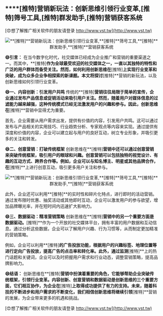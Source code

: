 ## ****[推特]**营销新玩法：创新思维引领行业变革,**[推特]**筛号工具,**[推特]**群发助手,**[推特]**营销获客系统**

[😍想了解推广相关软件的朋友请登录 http://www.vst.tw](http://www.vst.tw)

 <center><img src="https://vst.tw/MP4/tuiguang/png/2.png" alt="**[推特]**营销新玩法：创新思维引领行业变革,**[推特]**筛号工具,**[推特]**群发助手,**[推特]**营销获客系统"></center>

**😄引言：**
在当今数字化时代，社交媒体已经成为企业推广和营销的重要渠道之一。而其中，**[推特]**作为全球最受欢迎的社交媒体之一，一直以其独特的特性和广泛的用户群体而备受关注。然而，如何利用创新思维在**[推特]**上实现行业变革和突破，成为众多企业争相探索的新课题。本文将探讨**[推特]**营销的新玩法，以及创新思维如何引领行业变革。

**😄一、内容创新：引发用户共鸣**
传统的**[推特]**营销往往局限于简单的宣传，企业通过发布产品信息或促销活动来吸引用户关注。然而，随着用户对媒体信息的过滤能力越来越强，这种传统模式已经无法激发用户的兴趣和参与。因此，创新思维在**[推特]**营销中显得尤为重要。

首先，企业需要从用户需求出发，提供有价值的内容，引发用户共鸣。这可以通过发布与产品相关的实用技巧、行业趋势分析、专家观点等内容来实现。通过提供有深度和价值的内容，企业可以建立起与用户的良好互动，树立专业形象，并吸引更多的关注和转发。

**😄二、创意营销：打破传统框架**
创新思维在**[推特]**营销中还可以通过创意营销来突破传统框架，吸引用户的眼球和兴趣。创意营销可以包括独特的视觉设计、有趣的互动方式、跨界合作等。例如，企业可以与知名博主、明星或其他品牌合作，在**[推特]**上进行创意互动，吸引更多用户关注和参与。

 <center><img src="https://vst.tw/MP4/tuiguang/png/7.png" alt="**[推特]**营销新玩法：创新思维引领行业变革,**[推特]**筛号工具,**[推特]**群发助手,**[推特]**营销获客系统"></center>

此外，企业还可以利用**[推特]**的实时性和碎片化特点，进行即时的活动营销。通过发布限时优惠、抽奖活动或其他即时互动，企业可以激发用户的参与欲望，增加品牌曝光率，并在短时间内迅速扩大影响力。

**😄三、数据驱动：精准营销策略**
创新思维在**[推特]**营销中的另一个重要方面是数据驱动。**[推特]**作为一个开放的社交媒体平台，拥有丰富的用户数据和互动信息。通过分析这些数据，企业可以了解用户兴趣、行为习惯等，从而制定更加精准的营销策略。

例如，企业可以利用**[推特]**的广告投放功能，根据用户的兴趣标签、地理位置等进行定向广告投放，提高广告的点击率和转化率。此外，通过监测**[推特]**上的热门话题和关键词，企业可以及时把握用户需求和行业动态，调整营销策略，提高品牌影响力。

**😄结语：**
创新思维在**[推特]**营销中扮演着重要的角色，它能够帮助企业突破传统框架，引领行业变革。内容创新、创意营销和数据驱动是创新思维的三个重要方面，它们相互协作，为企业在**[推特]**上取得成功提供了有力的支持。未来，随着科技的不断进步和用户需求的不断变化，我们相信创新思维将继续引领**[推特]**营销的发展，为企业带来更多的机遇和挑战。

[😍想了解推广相关软件的朋友请登录 http://www.vst.tw](http://www.vst.tw)



